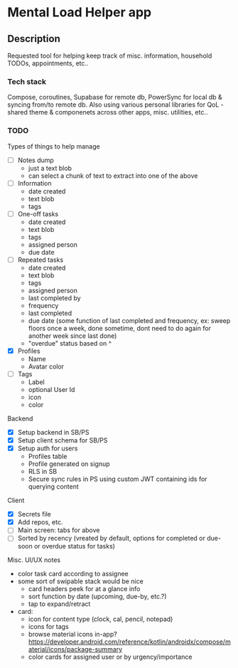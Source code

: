 # Mental Load Helper app

## Description
Requested tool for helping keep track of misc. information, household TODOs, appointments, etc..

### Tech stack
Compose, coroutines, Supabase for remote db, PowerSync for local db & syncing from/to remote db. Also using various personal libraries for QoL - shared theme & componenets across other apps, misc. utilities, etc..


### TODO
Types of things to help manage
- [ ] Notes dump
  - just a text blob
  - can select a chunk of text to extract into one of the above
- [ ] Information
  - date created
  - text blob
  - tags
- [ ] One-off tasks
  - date created
  - text blob
  - tags
  - assigned person
  - due date
- [ ] Repeated tasks
  - date created
  - text blob
  - tags
  - assigned person
  - last completed by
  - frequency
  - last completed
  - due date (some function of last completed and frequency, ex: sweep floors once a week, done sometime, dont need to do again for another week since last done)
  - "overdue" status based on ^
- [X] Profiles
  - Name
  - Avatar color
- [ ] Tags
  - Label
  - optional User Id
  - icon
  - color

Backend
- [X] Setup backend in SB/PS
- [X] Setup client schema for SB/PS
- [X] Setup auth for users
  - Profiles table
  - Profile generated on signup
  - RLS in SB
  - Secure sync rules in PS using custom JWT containing ids for querying content

Client
- [X] Secrets file 
- [X] Add repos, etc.
- [ ] Main screen: tabs for above
- [ ] Sorted by recency (vreated by default, options for completed or due-soon or overdue status for tasks)

Misc. UI/UX notes
- color task card according to assignee
- some sort of swipable stack would be nice
  - card headers peek for at a glance info
  - sort function by date (upcoming, due-by, etc.?)
  - tap to expand/retract
- card:
  - icon for content type (clock, cal, pencil, notepad)
  - icons for tags
  - browse material icons in-app? https://developer.android.com/reference/kotlin/androidx/compose/material/icons/package-summary
  - color cards for assigned user or by urgency/importance 
